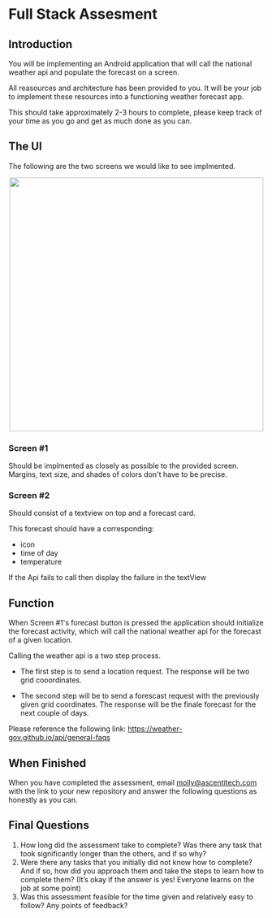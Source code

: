 # Full Stack Assesment
## Introduction
You will be implementing an Android application that will call the national weather api and populate the forecast on a screen.

All reasources and architecture has been provided to you. It will be your job to implement these resources into a functioning weather forecast app.

This should take approximately 2-3 hours to complete, please keep track of your time as you go and get as much done as you can.

## The UI
The following are the two screens we would like to see implmented.
<p align=center>
  <img src="https://user-images.githubusercontent.com/82067568/206795000-3bb1db3b-375d-4fd7-a624-0d4eda7d48ac.png" height = "500">
</p>

### Screen #1 
Should be implmented as closely as possible to the provided screen. Margins, text size, and shades of colors don't have to be precise.

### Screen #2
Should consist of a textview on top and a forecast card. 

This forecast should have a corresponding:
- icon
- time of day
- temperature

If the Api fails to call then display the failure in the textView


## Function 

When Screen #1's forecast button is pressed the application should initialize the forecast activity, which will call the national weather api for the forecast of a given location.

Calling the weather api is a two step process.

- The first step is to send a location request. The response will be two grid cooordinates. 

- The second step will be to send a forescast request with the previously given grid coordinates. The response will be the finale forecast for the next couple of days.

Please reference the following link: https://weather-gov.github.io/api/general-faqs

## When Finished

When you have completed the assessment, email molly@ascentitech.com with the link to your new repository and answer the following questions as honestly as you can.  

## Final Questions
1) How long did the assessment take to complete?  Was there any task that took significantly longer than the others, and if so why?
2) Were there any tasks that you initially did not know how to complete? And if so, how did you approach them and take the steps to learn how to complete them? (It’s okay if the answer is yes! Everyone learns on the job at some point)
3) Was this assessment feasible for the time given and relatively easy to follow? Any points of feedback? 

